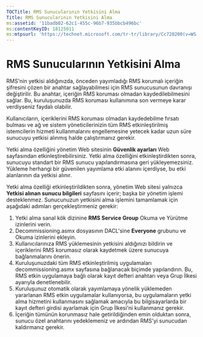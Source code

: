 ```yaml
---
TOCTitle: RMS Sunucularının Yetkisini Alma
Title: RMS Sunucularının Yetkisini Alma
ms:assetid: '11badb02-62c1-455c-96b7-935bbcb496bc'
ms:contentKeyID: 18125011
ms:mtpsurl: 'https://technet.microsoft.com/tr-tr/library/Cc720200(v=WS.10)'
---
```


RMS Sunucularının Yetkisini Alma
================================

RMS'nin yetkisi aldığınızda, önceden yayımladığı RMS korumalı içeriğin şifresini çözen bir anahtar sağlayabilmesi için RMS sunucusunun davranışı değiştirilir. Bu anahtar, içeriğin RMS koruması olmadan kaydedilebilmesini sağlar. Bu, kuruluşunuzda RMS koruması kullanımına son vermeye karar verdiyseniz faydalı olabilir.

Kullanıcıların, içeriklerini RMS koruması olmadan kaydedebilme fırsatı bulması ve ağ ve sistem yöneticilerinizin tüm RMS etkinleştirilmiş istemcilerin hizmeti kullanmalarını engellemesine yetecek kadar uzun süre sunucuyu yetkisi alınmış halde çalıştırmanız gerekir.

Yetki alma özelliğini yönetim Web sitesinin **Güvenlik ayarları** Web sayfasından etkinleştirebilirsiniz. Yetki alma özelliğini etkinleştirdikten sonra, sunucuyu standart bir RMS sunucu yapılandırmasına geri yükleyemezsiniz. Yükleme herhangi bir güvenilen yayımlama etki alanını içerdiyse, bu etki alanlarının da yetkisi alınır.

Yetki alma özelliği etkinleştirildikten sonra, yönetim Web sitesi yalnızca **Yetkisi alınan sunucu bilgileri** sayfasını içerir; başka bir yönetim işlemi desteklenmez. Sunucunuzun yetkisini alma işlemini tamamlamak için aşağıdaki adımları gerçekleştirmeniz gerekir:

1.  Yetki alma sanal kök dizinine **RMS Service Group** Okuma ve Yürütme izinlerini verin.
2.  Decommissioning.asmx dosyasının DACL'sine **Everyone** grubunu ve Okuma izinlerini ekleyin.
3.  Kullanıcılarınıza RMS yüklemesinin yetkisini aldığınızı bildirin ve içeriklerini RMS korumasız olarak kaydetmek üzere sunucuya bağlanmalarını önerin.
4.  Kuruluşunuzdaki tüm RMS etkinleştirilmiş uygulamaları decommissioning.asmx sayfasına bağlanacak biçimde yapılandırın. Bu, RMS etkin uygulamaya bağlı olarak kayıt defteri anahtarı veya Grup İlkesi ayarıyla denetlenebilir.
5.  Kuruluşunuz otomatik olarak yayımlamaya yönelik yüklemeden yararlanan RMS etkin uygulamalar kullanıyorsa, bu uygulamaların yetki alma hizmetini kullanmasını sağlamak amacıyla bu bilgisayarlarda bir kayıt defteri girdisi ayarlamak için Grup İlkesi'ni kullanmanız gerekir.
6.  İçeriğin tümünün korunmasız hale getirildiğinden emin olduktan sonra, sunucu özel anahtarını yedeklemeniz ve ardından RMS'yi sunucudan kaldırmanız gerekir.
